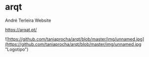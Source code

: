 # arqt
André Terleira Website

https://arqat.pt/

![https://github.com/taniaprocha/arqt/blob/master/img/unnamed.jpg](https://github.com/taniaprocha/arqt/blob/master/img/unnamed.jpg "Logotipo")

